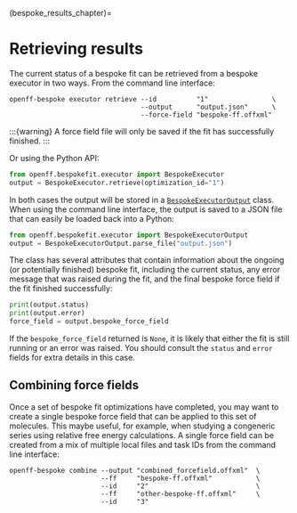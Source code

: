 (bespoke_results_chapter)=
# Retrieving results

The current status of a bespoke fit can be retrieved from a bespoke executor in two ways.
From the command line interface:

```shell
openff-bespoke executor retrieve --id          "1"                \
                                 --output      "output.json"      \
                                 --force-field "bespoke-ff.offxml"
```

:::{warning}
A force field file will only be saved if the fit has successfully finished.
:::

Or using the Python API:

```python
from openff.bespokefit.executor import BespokeExecutor
output = BespokeExecutor.retrieve(optimization_id="1")
```

In both cases the output will be stored in a [`BespokeExecutorOutput`] class. When using the command 
line interface, the output is saved to a JSON file that can easily be loaded back into a Python:

```python
from openff.bespokefit.executor import BespokeExecutorOutput
output = BespokeExecutorOutput.parse_file("output.json")
```

The class has several attributes that contain information about the ongoing (or potentially finished) bespoke
fit, including the current status, any error message that was raised during the fit, and the final bespoke
force field if the fit finished successfully:

```python
print(output.status)
print(output.error)
force_field = output.bespoke_force_field
```

If the `bespoke_force_field` returned is `None`, it is likely that either the fit is still running or an error was
raised. You should consult the `status` and `error` fields for extra details in this case.

## Combining force fields

Once a set of bespoke fit optimizations have completed, you may want to create a single bespoke force field that can be
applied to this set of molecules. This maybe useful, for example, when studying a congeneric series using relative free
energy calculations. A single force field can be created from a mix of multiple local files and task IDs from the
command line interface:

```shell
openff-bespoke combine --output "combined_forcefield.offxml"  \
                       --ff     "bespoke-ff.offxml"           \
                       --id     "2"                           \
                       --ff     "other-bespoke-ff.offxml"     \
                       --id     "3" 
```

[`BespokeExecutorOutput`]: openff.bespokefit.executor.executor.BespokeExecutorOutput
